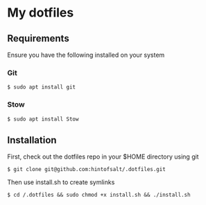 # My dotfiles

## Requirements

Ensure you have the following installed on your system

### Git

```
$ sudo apt install git
```

### Stow

```
$ sudo apt install Stow
```

## Installation

First, check out the dotfiles repo in your $HOME directory using git

```
$ git clone git@github.com:hintofsalt/.dotfiles.git
```

Then use install.sh to create symlinks

```
$ cd /.dotfiles && sudo chmod +x install.sh && ./install.sh
```
